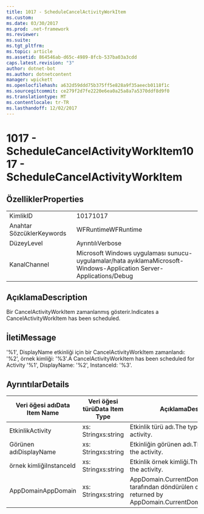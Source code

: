 ```yaml
---
title: 1017 - ScheduleCancelActivityWorkItem
ms.custom: 
ms.date: 03/30/2017
ms.prod: .net-framework
ms.reviewer: 
ms.suite: 
ms.tgt_pltfrm: 
ms.topic: article
ms.assetid: 864546ab-d65c-4989-8fcb-537ba03a3cdd
caps.latest.revision: "3"
author: dotnet-bot
ms.author: dotnetcontent
manager: wpickett
ms.openlocfilehash: a632d59ddd75b375ff5e828a9f35aeecb0118f1c
ms.sourcegitcommit: ce279f2d7fe2220e6ea0a25a8a7a5370ddf8d9f0
ms.translationtype: MT
ms.contentlocale: tr-TR
ms.lasthandoff: 12/02/2017
---
```

# <a name="1017---schedulecancelactivityworkitem"></a><span data-ttu-id="7495a-102">1017 - ScheduleCancelActivityWorkItem</span><span class="sxs-lookup"><span data-stu-id="7495a-102">1017 - ScheduleCancelActivityWorkItem</span></span>
## <a name="properties"></a><span data-ttu-id="7495a-103">Özellikler</span><span class="sxs-lookup"><span data-stu-id="7495a-103">Properties</span></span>  
  
|||  
|-|-|  
|<span data-ttu-id="7495a-104">Kimlik</span><span class="sxs-lookup"><span data-stu-id="7495a-104">ID</span></span>|<span data-ttu-id="7495a-105">1017</span><span class="sxs-lookup"><span data-stu-id="7495a-105">1017</span></span>|  
|<span data-ttu-id="7495a-106">Anahtar Sözcükler</span><span class="sxs-lookup"><span data-stu-id="7495a-106">Keywords</span></span>|<span data-ttu-id="7495a-107">WFRuntime</span><span class="sxs-lookup"><span data-stu-id="7495a-107">WFRuntime</span></span>|  
|<span data-ttu-id="7495a-108">Düzey</span><span class="sxs-lookup"><span data-stu-id="7495a-108">Level</span></span>|<span data-ttu-id="7495a-109">Ayrıntılı</span><span class="sxs-lookup"><span data-stu-id="7495a-109">Verbose</span></span>|  
|<span data-ttu-id="7495a-110">Kanal</span><span class="sxs-lookup"><span data-stu-id="7495a-110">Channel</span></span>|<span data-ttu-id="7495a-111">Microsoft Windows uygulaması sunucu-uygulamalar/hata ayıklama</span><span class="sxs-lookup"><span data-stu-id="7495a-111">Microsoft-Windows-Application Server-Applications/Debug</span></span>|  
  
## <a name="description"></a><span data-ttu-id="7495a-112">Açıklama</span><span class="sxs-lookup"><span data-stu-id="7495a-112">Description</span></span>  
 <span data-ttu-id="7495a-113">Bir CancelActivityWorkItem zamanlanmış gösterir.</span><span class="sxs-lookup"><span data-stu-id="7495a-113">Indicates a CancelActivityWorkItem has been scheduled.</span></span>  
  
## <a name="message"></a><span data-ttu-id="7495a-114">İleti</span><span class="sxs-lookup"><span data-stu-id="7495a-114">Message</span></span>  
 <span data-ttu-id="7495a-115">'%1', DisplayName etkinliği için bir CancelActivityWorkItem zamanlandı: '%2', örnek kimliği: '%3'.</span><span class="sxs-lookup"><span data-stu-id="7495a-115">A CancelActivityWorkItem has been scheduled for Activity '%1', DisplayName: '%2', InstanceId: '%3'.</span></span>  
  
## <a name="details"></a><span data-ttu-id="7495a-116">Ayrıntılar</span><span class="sxs-lookup"><span data-stu-id="7495a-116">Details</span></span>  
  
|<span data-ttu-id="7495a-117">Veri öğesi adı</span><span class="sxs-lookup"><span data-stu-id="7495a-117">Data Item Name</span></span>|<span data-ttu-id="7495a-118">Veri öğesi türü</span><span class="sxs-lookup"><span data-stu-id="7495a-118">Data Item Type</span></span>|<span data-ttu-id="7495a-119">Açıklama</span><span class="sxs-lookup"><span data-stu-id="7495a-119">Description</span></span>|  
|--------------------|--------------------|-----------------|  
|<span data-ttu-id="7495a-120">Etkinlik</span><span class="sxs-lookup"><span data-stu-id="7495a-120">Activity</span></span>|<span data-ttu-id="7495a-121">xs: String</span><span class="sxs-lookup"><span data-stu-id="7495a-121">xs:string</span></span>|<span data-ttu-id="7495a-122">Etkinlik türü adı.</span><span class="sxs-lookup"><span data-stu-id="7495a-122">The type name of the activity.</span></span>|  
|<span data-ttu-id="7495a-123">Görünen adı</span><span class="sxs-lookup"><span data-stu-id="7495a-123">DisplayName</span></span>|<span data-ttu-id="7495a-124">xs: String</span><span class="sxs-lookup"><span data-stu-id="7495a-124">xs:string</span></span>|<span data-ttu-id="7495a-125">Etkinliğin görünen adı.</span><span class="sxs-lookup"><span data-stu-id="7495a-125">The display name of the activity.</span></span>|  
|<span data-ttu-id="7495a-126">örnek kimliği</span><span class="sxs-lookup"><span data-stu-id="7495a-126">InstanceId</span></span>|<span data-ttu-id="7495a-127">xs: String</span><span class="sxs-lookup"><span data-stu-id="7495a-127">xs:string</span></span>|<span data-ttu-id="7495a-128">Etkinlik örnek kimliği.</span><span class="sxs-lookup"><span data-stu-id="7495a-128">The instance id of the activity.</span></span>|  
|<span data-ttu-id="7495a-129">AppDomain</span><span class="sxs-lookup"><span data-stu-id="7495a-129">AppDomain</span></span>|<span data-ttu-id="7495a-130">xs: String</span><span class="sxs-lookup"><span data-stu-id="7495a-130">xs:string</span></span>|<span data-ttu-id="7495a-131">AppDomain.CurrentDomain.FriendlyName tarafından döndürülen dize.</span><span class="sxs-lookup"><span data-stu-id="7495a-131">The string returned by AppDomain.CurrentDomain.FriendlyName.</span></span>|

